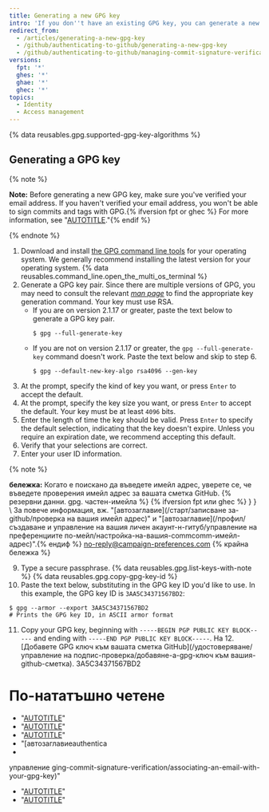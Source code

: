 ```yaml
---
title: Generating a new GPG key
intro: 'If you don''t have an existing GPG key, you can generate a new GPG key to use for signing commits and tags.'
redirect_from:
  - /articles/generating-a-new-gpg-key
  - /github/authenticating-to-github/generating-a-new-gpg-key
  - /github/authenticating-to-github/managing-commit-signature-verification/generating-a-new-gpg-key
versions:
  fpt: '*'
  ghes: '*'
  ghae: '*'
  ghec: '*'
topics:
  - Identity
  - Access management
---
```

{% data reusables.gpg.supported-gpg-key-algorithms %}

## Generating a GPG key

{% note %}

**Note:** Before generating a new GPG key, make sure you've verified your email address. If you haven't verified your email address, you won't be able to sign commits and tags with GPG.{% ifversion fpt or ghec %} For more information, see "[AUTOTITLE](/get-started/signing-up-for-github/verifying-your-email-address)."{% endif %}

{% endnote %}

1. Download and install [the GPG command line tools](https://www.gnupg.org/download/) for your operating system. We generally recommend installing the latest version for your operating system.
{% data reusables.command_line.open_the_multi_os_terminal %}
3. Generate a GPG key pair. Since there are multiple versions of GPG, you may need to consult the relevant [_man page_](https://en.wikipedia.org/wiki/Man_page) to find the appropriate key generation command. Your key must use RSA.
    - If you are on version 2.1.17 or greater, paste the text below to generate a GPG key pair.
      ```shell{:copy}
      $ gpg --full-generate-key
      ```
    - If you are not on version 2.1.17 or greater, the `gpg --full-generate-key` command doesn't work. Paste the text below and skip to step 6.
      ```shell{:copy}
      $ gpg --default-new-key-algo rsa4096 --gen-key
      ```
4. At the prompt, specify the kind of key you want, or press `Enter` to accept the default.
5. At the prompt, specify the key size you want, or press `Enter` to accept the default. Your key must be at least `4096` bits.
6. Enter the length of time the key should be valid. Press `Enter` to specify the default selection, indicating that the key doesn't expire. Unless you require an expiration date, we recommend accepting this default.
7. Verify that your selections are correct.
8. Enter your user ID information.

  {% note %}

  **бележка:** Когато е поискано да въведете имейл адрес, уверете се, че въведете проверения имейл адрес за вашата сметка GitHub. {% резервни данни. gpg. частен-имейла %} {% ifversion fpt или ghec %} } } \ За повече информация, вж.  "[автозаглавие](/старт/записване за-github/проверка на вашия имейл адрес)" и "[автозаглавие](/профил/създаване и управление на вашия личен акаунт-н-гитуб/управление на преференциите по-мейл/настройка-на-вашия-commcomm-имейл-адрес)".{% ендиф %}
no-reply@campaign-preferences.com
 {% крайна бележка %} 

9. Type a secure passphrase.
{% data reusables.gpg.list-keys-with-note %}
{% data reusables.gpg.copy-gpg-key-id %}
10. Paste the text below, substituting in the GPG key ID you'd like to use. In this example, the GPG key ID is `3AA5C34371567BD2`:
 ```shell{:copy}
 $ gpg --armor --export 3AA5C34371567BD2
 # Prints the GPG key ID, in ASCII armor format
 ```
11. Copy your GPG key, beginning with `-----BEGIN PGP PUBLIC KEY BLOCK-----` and ending with `-----END PGP PUBLIC KEY BLOCK-----`.
На 12. [Добавете GPG ключ към вашата сметка GitHub](/удостоверяване/управление на подпис-проверка/добавяне-а-gpg-ключ към вашия-github-сметка).
3А5C34371567BD2
# По-нататъшно четене

* "[AUTOTITLE](/authentication/managing-commit-signature-verification/checking-for-existing-gpg-keys)"
* "[AUTOTITLE](/authentication/managing-commit-signature-verification/adding-a-gpg-key-to-your-github-account)"
* "[AUTOTITLE](/authentication/managing-commit-signature-verification/telling-git-about-your-signing-key)"
* "[автозаглавиеauthentica
* 
управление ging-commit-signature-verification/associating-an-email-with-your-gpg-key)"
* "[AUTOTITLE](/authentication/managing-commit-signature-verification/signing-commits)"
* "[AUTOTITLE](/authentication/managing-commit-signature-verification/signing-tags)"
